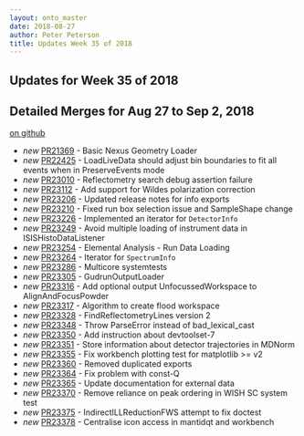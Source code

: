 ```yaml
---
layout: onto_master
date: 2018-08-27
author: Peter Peterson
title: Updates Week 35 of 2018
---
```

Updates for Week 35 of 2018
---------------------------

Detailed Merges for Aug 27 to Sep 2, 2018
-----------------------------------------
[on github](https://github.com/mantidproject/mantid/pulls?q=is%3Apr+merged%3A2018-08-28..2018-09-02)

* *new* [PR21369](https://github.com/mantidproject/mantid/pull/21369) - Basic Nexus Geometry Loader
* *new* [PR22425](https://github.com/mantidproject/mantid/pull/22425) - LoadLiveData should adjust bin boundaries to fit all events when in PreserveEvents mode
* *new* [PR23010](https://github.com/mantidproject/mantid/pull/23010) - Reflectometry search debug assertion failure
* *new* [PR23112](https://github.com/mantidproject/mantid/pull/23112) - Add support for Wildes polarization correction
* *new* [PR23206](https://github.com/mantidproject/mantid/pull/23206) - Updated release notes for info exports
* *new* [PR23210](https://github.com/mantidproject/mantid/pull/23210) - Fixed run box selection issue and SampleShape change
* *new* [PR23226](https://github.com/mantidproject/mantid/pull/23226) - Implemented an iterator for `DetectorInfo`
* *new* [PR23249](https://github.com/mantidproject/mantid/pull/23249) - Avoid multiple loading of instrument data in ISISHistoDataListener
* *new* [PR23254](https://github.com/mantidproject/mantid/pull/23254) - Elemental Analysis - Run Data Loading
* *new* [PR23264](https://github.com/mantidproject/mantid/pull/23264) - Iterator for `SpectrumInfo`
* *new* [PR23286](https://github.com/mantidproject/mantid/pull/23286) - Multicore systemtests
* *new* [PR23305](https://github.com/mantidproject/mantid/pull/23305) - GudrunOutputLoader
* *new* [PR23316](https://github.com/mantidproject/mantid/pull/23316) - Add optional output UnfocussedWorkspace to AlignAndFocusPowder
* *new* [PR23317](https://github.com/mantidproject/mantid/pull/23317) - Algorithm to create flood workspace
* *new* [PR23328](https://github.com/mantidproject/mantid/pull/23328) - FindReflectometryLines version 2
* *new* [PR23348](https://github.com/mantidproject/mantid/pull/23348) - Throw ParseError instead of bad_lexical_cast
* *new* [PR23350](https://github.com/mantidproject/mantid/pull/23350) - Add instruction about devtoolset-7
* *new* [PR23351](https://github.com/mantidproject/mantid/pull/23351) - Store information about detector trajectories in MDNorm
* *new* [PR23355](https://github.com/mantidproject/mantid/pull/23355) - Fix workbench plotting test for matplotlib >= v2
* *new* [PR23360](https://github.com/mantidproject/mantid/pull/23360) - Removed duplicated exports
* *new* [PR23364](https://github.com/mantidproject/mantid/pull/23364) - Fix problem with const-Q
* *new* [PR23365](https://github.com/mantidproject/mantid/pull/23365) - Update documentation for external data
* *new* [PR23370](https://github.com/mantidproject/mantid/pull/23370) - Remove reliance on peak ordering in WISH SC system test
* *new* [PR23375](https://github.com/mantidproject/mantid/pull/23375) - IndirectILLReductionFWS attempt to fix doctest
* *new* [PR23378](https://github.com/mantidproject/mantid/pull/23378) - Centralise icon access in mantidqt and workbench
